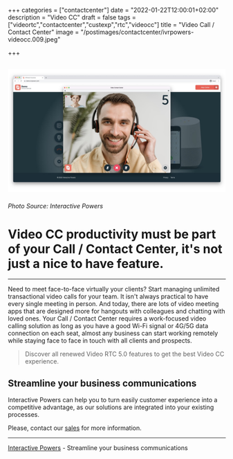 +++
categories = ["contactcenter"]
date = "2022-01-22T12:00:01+02:00"
description = "Video CC"
draft = false
tags = ["videortc","contactcenter","custexp","rtc","videocc"]
title = "Video Call / Contact Center"
image = "/postimages/contactcenter/ivrpowers-videocc.009.jpeg"

+++

![question](/postimages/contactcenter/ivrpowers-videocc.009.jpeg)
------------
###### Photo Source: Interactive Powers

# Video CC productivity must be part of your Call / Contact Center, it's not just a nice to have feature.
---

Need to meet face-to-face virtually your clients? Start managing unlimited transactional video calls for your team. It isn't always practical to have every single meeting in person. And today, there are lots of video meeting apps that are designed more for hangouts with colleagues and chatting with loved ones.  Your Call / Contact Center requires a work-focused video calling solution as long as you have a good Wi-Fi signal or 4G/5G data connection on each seat, almost any business can start working remotely while staying face to face in touch with all clients and prospects. 

> Discover all renewed Video RTC 5.0 features to get the best Video CC experience.
 
## Streamline your business communications

Interactive Powers can help you to turn easily customer experience into a competitive advantage, as our solutions are integrated into your existing processes.

Please, contact our [sales](https://www.ivrpowers.com/support-services/) for more information. 

---
[Interactive Powers](http://www.ivrpowers.com/ ) - Streamline your business communications



